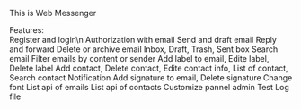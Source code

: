 This is Web Messenger

Features:\
Register and login\n
Authorization with email
Send and draft email
Reply and forward
Delete or archive email
Inbox, Draft, Trash, Sent box
Search email
Filter emails by content or sender
Add label to email, Edite label, Delete label
Add contact, Delete contact, Edite contact info, List of contact, Search contact
Notification
Add signature to email, Delete signature
Change font
List api of emails
List api of contacts
Customize pannel admin
Test
Log file
